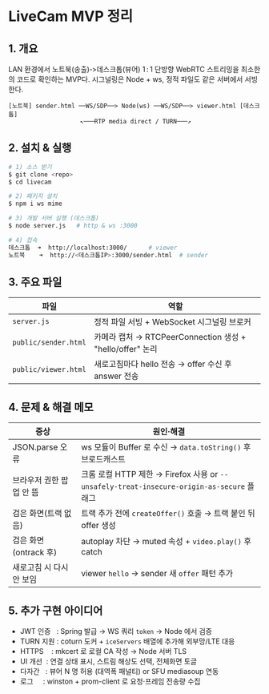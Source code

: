 # LiveCam MVP 정리

## 1. 개요

LAN 환경에서 노트북(송출)‑>데스크톱(뷰어) 1 : 1 단방향 WebRTC 스트리밍을 최소한의 코드로 확인하는 MVP다. 시그널링은 Node + ws, 정적 파일도 같은 서버에서 서빙한다.

```
[노트북] sender.html ──WS/SDP──> Node(ws) ──WS/SDP──> viewer.html [데스크톱]
                    ↖───RTP media direct / TURN───↗
```

## 2. 설치 & 실행

```bash
# 1) 소스 받기
$ git clone <repo>
$ cd livecam

# 2) 패키지 설치
$ npm i ws mime

# 3) 개발 서버 실행 (데스크톱)
$ node server.js   # http & ws :3000

# 4) 접속
데스크톱  ➜  http://localhost:3000/      # viewer
노트북    ➜  http://<데스크톱IP>:3000/sender.html  # sender
```

## 3. 주요 파일

| 파일                   | 역할                                               |
| -------------------- | ------------------------------------------------ |
| `server.js`          | 정적 파일 서빙 + WebSocket 시그널링 브로커                    |
| `public/sender.html` | 카메라 캡처 → RTCPeerConnection 생성 + "hello/offer" 논리 |
| `public/viewer.html` | 새로고침마다 hello 전송 → offer 수신 후 answer 전송           |

## 4. 문제 & 해결 메모

| 증상               | 원인·해결                                                                          |
| ---------------- | ------------------------------------------------------------------------------ |
| JSON.parse 오류    | ws 모듈이 Buffer 로 수신 → `data.toString()` 후 브로드캐스트                                |
| 브라우저 권한 팝업 안 뜸   | 크롬 로컬 HTTP 제한 → Firefox 사용 or `--unsafely-treat-insecure-origin-as-secure` 플래그 |
| 검은 화면(트랙 없음)     | 트랙 추가 전에 `createOffer()` 호출 → 트랙 붙인 뒤 offer 생성                                 |
| 검은 화면(ontrack 후) | autoplay 차단 → muted 속성 + `video.play()` 후 catch                                |
| 새로고침 시 다시 안 보임   | viewer `hello` → sender 새 `offer` 패턴 추가                                        |

## 5. 추가 구현 아이디어

* JWT 인증   : Spring 발급 → WS 쿼리 `token` → Node 에서 검증
* TURN 지원 : coturn 도커 + `iceServers` 배열에 추가해 외부망/LTE 대응
* HTTPS    : mkcert 로 로컬 CA 작성 → Node 서버 TLS
* UI 개선  : 연결 상태 표시, 스트림 해상도 선택, 전체화면 토글
* 다자간   : 뷰어 N 명 허용 (대역폭 패널티) or SFU mediasoup 연동
* 로그     : winston + prom-client 로 요청·프레임 전송량 수집
